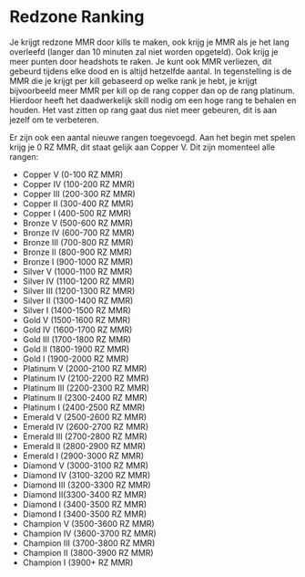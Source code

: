 # Redzone Ranking

Je krijgt redzone MMR door kills te maken, ook krijg je MMR als je het lang overleefd (langer dan 10 minuten zal niet worden opgeteld). Ook krijg je meer punten door headshots te raken. 
Je kunt ook MMR verliezen, dit gebeurd tijdens elke dood en is altijd hetzelfde aantal. In tegenstelling is de MMR die je krijgt per kill gebaseerd op welke rank je hebt, je krijgt bijvoorbeeld meer MMR per kill op de rang copper dan op de rang platinum. Hierdoor heeft het daadwerkelijk skill nodig om een hoge rang te behalen en houden. Het vast zitten op rang gaat dus niet meer gebeuren, dit is aan jezelf om te verbeteren.

Er zijn ook een aantal nieuwe rangen toegevoegd. Aan het begin met spelen krijg je 0 RZ MMR, dit staat gelijk aan Copper V.
Dit zijn momenteel alle rangen:

- Copper V (0-100 RZ MMR)
- Copper IV (100-200 RZ MMR)
- Copper III (200-300 RZ MMR)
- Copper II (300-400 RZ MMR)
- Copper I (400-500 RZ MMR)
- Bronze V (500-600 RZ MMR)
- Bronze IV (600-700 RZ MMR)
- Bronze III (700-800 RZ MMR)
- Bronze II (800-900 RZ MMR)
- Bronze I (900-1000 RZ MMR)
- Silver V (1000-1100 RZ MMR)
- Silver IV (1100-1200 RZ MMR)
- Silver III (1200-1300 RZ MMR)
- Silver II (1300-1400 RZ MMR)
- Silver I (1400-1500 RZ MMR)
- Gold V (1500-1600 RZ MMR)
- Gold IV (1600-1700 RZ MMR)
- Gold III (1700-1800 RZ MMR)
- Gold II (1800-1900 RZ MMR)
- Gold I (1900-2000 RZ MMR)
- Platinum V (2000-2100 RZ MMR)
- Platinum IV (2100-2200 RZ MMR)
- Platinum III (2200-2300 RZ MMR)
- Platinum II (2300-2400 RZ MMR)
- Platinum I (2400-2500 RZ MMR)
- Emerald V (2500-2600 RZ MMR)
- Emerald IV (2600-2700 RZ MMR)
- Emerald III (2700-2800 RZ MMR)
- Emerald II (2800-2900 RZ MMR)
- Emerald I (2900-3000 RZ MMR)
- Diamond V (3000-3100 RZ MMR)
- Diamond IV (3100-3200 RZ MMR)
- Diamond III (3200-3300 RZ MMR)
- Diamond II(3300-3400 RZ MMR)
- Diamond I (3400-3500 RZ MMR)
- Diamond I (3400-3500 RZ MMR)
- Champion V (3500-3600 RZ MMR)
- Champion IV (3600-3700 RZ MMR)
- Champion III (3700-3800 RZ MMR)
- Champion II (3800-3900 RZ MMR)
- Champion I (3900+ RZ MMR)
